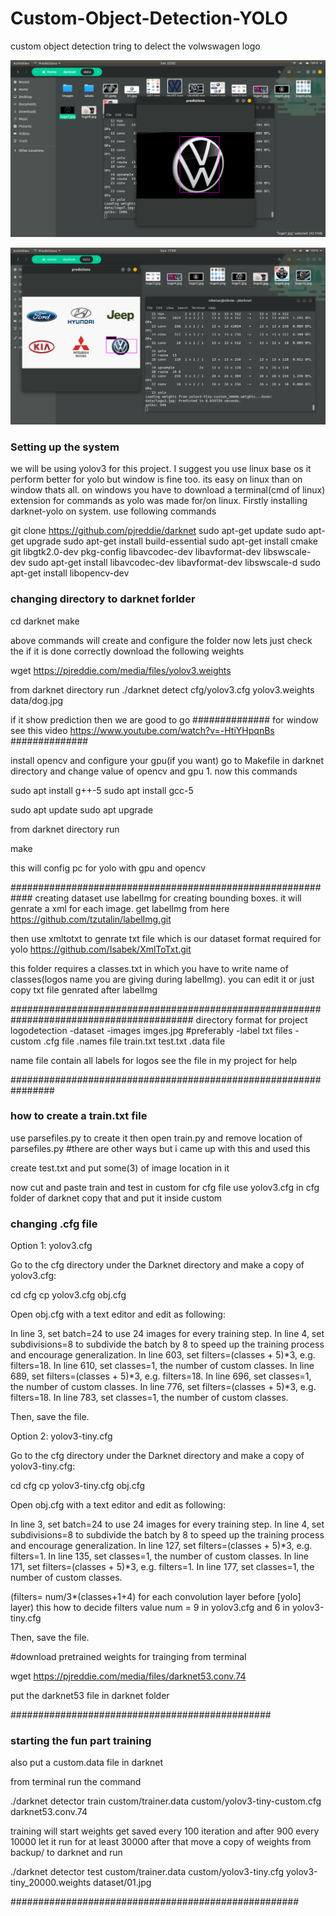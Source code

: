 # Custom-Object-Detection-YOLO
custom object detection tring to delect the volwswagen logo

![](predicitions/Screenshot%20from%202019-10-12%2022-02-42.png)

![](predicitions/Screenshot%20from%202019-10-13%2017-09-18.png)

### Setting up the system
we will be using yolov3 for this project. I suggest you use linux base os it perform better for yolo but window is
fine too. its easy on linux than on window thats all. on windows you have to download a terminal(cmd of linux) extension
for commands as yolo was made for/on linux.
Firstly installing darknet-yolo on system. use following commands

git clone https://github.com/pjreddie/darknet
sudo apt-get update
sudo apt-get upgrade
sudo apt-get install build-essential
sudo apt-get install cmake git libgtk2.0-dev pkg-config libavcodec-dev libavformat-dev libswscale-dev
sudo apt-get install libavcodec-dev libavformat-dev libswscale-d
sudo apt-get install libopencv-dev
### changing directory to darknet forlder
cd darknet
make

above commands will create and configure the folder now lets just check the if it is done correctly
download the following weights

wget https://pjreddie.com/media/files/yolov3.weights

from darknet directory run
./darknet detect cfg/yolov3.cfg yolov3.weights data/dog.jpg

if it show prediction then we are good to go
##############
for window see this video
https://www.youtube.com/watch?v=-HtiYHpqnBs
##############

install opencv and configure your gpu(if you want)
go to Makefile in darknet directory and change value of opencv and gpu 1. now this commands

sudo apt install g++-5
sudo apt install gcc-5

sudo apt update
sudo apt upgrade

from darknet directory run

make

this will config pc for yolo with gpu and opencv

############################################################
creating dataset use labelImg for creating bounding boxes. it will genrate a xml
for each image.
get labelImg from here
https://github.com/tzutalin/labelImg.git

then use xmltotxt to genrate txt file which is our dataset format required for yolo
https://github.com/Isabek/XmlToTxt.git

this folder requires a classes.txt in which you have to write name of classes(logos name you are giving during labelImg).
you can edit it or just copy txt file genrated after labelImg

#########################################################################################
directory format for project
logodetection
  -dataset
    -images
      imges.jpg #preferably
    -label
      txt files
  -custom
    .cfg file
    .names file
    train.txt
    test.txt
    .data file

name file contain all labels for logos
see the file in my project for help

################################################################
### how to create a train.txt file
use parsefiles.py to create it then open train.py and remove location of parsefiles.py
#there are other ways but i came up with this and used this

create test.txt and put some(3) of image location in it

now cut and paste train and test in custom
for cfg file use yolov3.cfg in cfg folder of darknet copy that and put it inside custom

### changing .cfg file
Option 1: yolov3.cfg

Go to the cfg directory under the Darknet directory and make a copy of yolov3.cfg:

cd cfg
cp yolov3.cfg obj.cfg

Open obj.cfg with a text editor and edit as following:

In line 3, set batch=24 to use 24 images for every training step.
In line 4, set subdivisions=8 to subdivide the batch by 8 to speed up the training process and encourage generalization.
In line 603, set filters=(classes + 5)*3, e.g. filters=18.
In line 610, set classes=1, the number of custom classes.
In line 689, set filters=(classes + 5)*3, e.g. filters=18.
In line 696, set classes=1, the number of custom classes.
In line 776, set filters=(classes + 5)*3, e.g. filters=18.
In line 783, set classes=1, the number of custom classes.

Then, save the file.

Option 2: yolov3-tiny.cfg

Go to the cfg directory under the Darknet directory and make a copy of yolov3-tiny.cfg:

cd cfg
cp yolov3-tiny.cfg obj.cfg

Open obj.cfg with a text editor and edit as following:

In line 3, set batch=24 to use 24 images for every training step.
In line 4, set subdivisions=8 to subdivide the batch by 8 to speed up the training process and encourage generalization.
In line 127, set filters=(classes + 5)*3, e.g. filters=1.
In line 135, set classes=1, the number of custom classes.
In line 171, set filters=(classes + 5)*3, e.g. filters=1.
In line 177, set classes=1, the number of custom classes.

(filters= num/3*(classes+1+4)
for each convolution layer before [yolo] layer) this how to decide filters value num = 9 in yolov3.cfg and 6 in yolov3-tiny.cfg


Then, save the file.

#download pretrained weights for trainging
from terminal

wget https://pjreddie.com/media/files/darknet53.conv.74

put the darknet53 file in darknet folder


###############################################
### starting the fun part training
also put a custom.data file in darknet

from terminal run the command

./darknet detector train custom/trainer.data custom/yolov3-tiny-custom.cfg darknet53.conv.74

training will start weights get saved every 100 iteration and after 900 every 10000 let it run
for at least 30000
after that move a copy of weights from backup/ to darknet and run

./darknet detector test custom/trainer.data custom/yolov3-tiny.cfg yolov3-tiny_20000.weights dataset/01.jpg

####################################################


                                                                                                  

